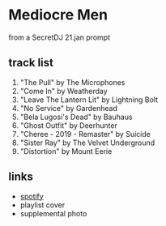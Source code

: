 # Mediocre Men

from a SecretDJ 21.jan prompt

## track list

1. "The Pull" by The Microphones
2. "Come In" by Weatherday
3. "Leave The Lantern Lit" by Lightning Bolt
4. "No Service" by Gardenhead
5. "Bela Lugosi's Dead" by Bauhaus
6. "Ghost Outfit" by Deerhunter
7. "Cheree - 2019 - Remaster" by Suicide
8. "Sister Ray" by The Velvet Underground
9. "Distortion" by Mount Eerie

## links

- [spotify](https://open.spotify.com/playlist/05Rvs8IJQ9sXqZaiBdqDyv)
- playlist cover
- supplemental photo
